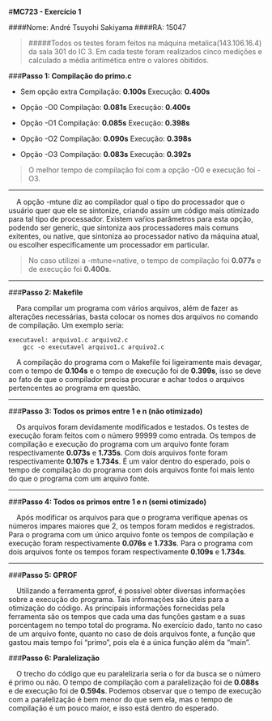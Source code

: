#**MC723 - Exercício 1**

####Nome: André Tsuyohi Sakiyama
####RA: 15047

>#####Todos os testes foram feitos na máquina metalica(143.106.16.4) da sala 301 do IC 3. Em cada teste foram realizados cinco medições e calculado a média aritimética entre o valores obitidos.


###**Passo 1: Compilação do primo.c**

- Sem opção extra
		Compilação: **0.100s**
		Execução: **0.400s**

- Opção -O0
		Compilação: **0.081s**
		Execução: **0.400s**
	
- Opção -O1
		Compilação: **0.085s**
		Execução: **0.398s**

- Opção -O2
		Compilação: **0.090s**
		Execução: **0.398s**

- Opção -O3
		Compilação: **0.083s**
		Execução: **0.392s**

>O melhor tempo de compilação foi com a opção -O0 e execução foi -O3.

----------
&nbsp;&nbsp;&nbsp;&nbsp;A opção -mtune diz ao compilador qual o tipo do processador que o usuário quer que ele se sintonize, criando assim um código mais otimizado para tal tipo de processador. Existem vaŕios parâmetros para esta opção, podendo ser generic, que sintoniza aos processadores mais comuns exitentes, ou native, que sintoniza ao processador nativo da máquina atual, ou escolher especificamente um processador em particular.

>No caso utilizei a -mtune=native, o tempo de compilação foi **0.077s** e de execução foi **0.400s**.

----------
###**Passo 2: Makefile**

&nbsp;&nbsp;&nbsp;&nbsp;Para compilar um programa com vários arquivos, além de fazer as alterações necessárias, basta colocar os nomes dos arquivos no comando de compilação. Um exemplo seria: 

```
executavel: arquivo1.c arquivo2.c
	gcc -o executavel arquivo1.c arquivo2.c
```

&nbsp;&nbsp;&nbsp;&nbsp;A compilação do programa com o Makefile foi ligeiramente mais devagar, com o tempo de **0.104s** e o tempo de execução foi de **0.399s**, isso se deve ao fato de que o compilador precisa procurar e achar todos o arquivos pertencentes ao programa em questão.

----------
###**Passo 3: Todos os primos entre 1 e n (não otimizado)**

&nbsp;&nbsp;&nbsp;&nbsp;Os arquivos foram devidamente modificados e testados. Os testes de execução foram feitos com o número 99999 como entrada. Os tempos de compilação e execução do programa com um arquivo fonte foram respectivamente **0.073s** e **1.735s**. Com dois arquivos fonte foram respectivamente **0.107s** e **1.734s**.
É um valor dentro do esperado, pois o tempo de compilação do programa com dois arquivos fonte foi mais lento do que o programa com um arquivo fonte.

----------
###**Passo 4: Todos os primos entre 1 e n (semi otimizado)**

&nbsp;&nbsp;&nbsp;&nbsp;Após modificar os arquivos para que o programa verifique apenas os números impares maiores que 2, os tempos foram medidos e registrados. Para o programa com um único arquivo fonte os tempos de compilação e execução foram respectivamente **0.076s** e **1.733s**. Para o programa com dois arquivos fonte os tempos foram respectivamente **0.109s** e **1.734s**.

----------
###**Passo 5: GPROF**

&nbsp;&nbsp;&nbsp;&nbsp;Utilizando a ferramenta gprof, é possível obter diversas informações sobre a execução do programa. Tais informações são úteis para a otimização do código. As principais informações fornecidas pela ferramenta são os tempos que cada uma das funções gastam e a suas porcentagem no tempo total do programa. No exercício dado, tanto no caso de um arquivo fonte, quanto no caso de dois arquivos fonte, a função que gastou mais tempo foi “primo”, pois ela é a única função além da “main”.

###**Passo 6: Paralelização**

&nbsp;&nbsp;&nbsp;&nbsp;O trecho do código que eu paralelizaria seria o for da busca se o número é primo ou não. O tempo de compilação com a paralelização foi de **0.088s** e de execução foi de **0.594s**. Podemos observar que o tempo de execução com a paralelização é bem menor do que sem ela, mas o tempo de compilação é um pouco maior, e isso está dentro do esperado.